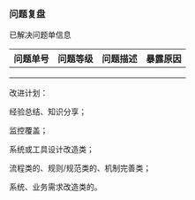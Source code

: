 ### 问题复盘

已解决问题单信息

| 问题单号 | 问题等级 | 问题描述 | 暴露原因 |
| -------- | -------- | -------- | -------- |
|          |          |          |          |
|          |          |          |          |
|          |          |          |          |

改进计划：

经验总结、知识分享；

监控覆盖；

系统或工具设计改造类；

流程类的、规则/规范类的、机制完善类；

系统、业务需求改造类的。